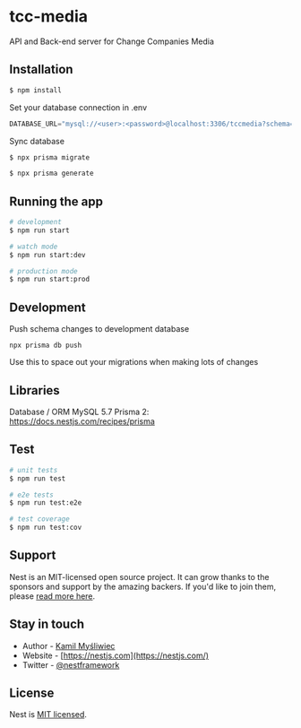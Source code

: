 # tcc-media
API and Back-end server for Change Companies Media

## Installation

```bash
$ npm install
```

Set your database connection in .env
```javascript
DATABASE_URL="mysql://<user>:<password>@localhost:3306/tccmedia?schema=public"
```
Sync database
```bash
$ npx prisma migrate
```
```bash
$ npx prisma generate
```

## Running the app

```bash
# development
$ npm run start

# watch mode
$ npm run start:dev

# production mode
$ npm run start:prod
```

## Development
Push schema changes to development database
```
npx prisma db push
```
Use this to space out your migrations when making lots of changes

## Libraries
Database / ORM
MySQL 5.7
Prisma 2: https://docs.nestjs.com/recipes/prisma
## Test

```bash
# unit tests
$ npm run test

# e2e tests
$ npm run test:e2e

# test coverage
$ npm run test:cov
```

## Support

Nest is an MIT-licensed open source project. It can grow thanks to the sponsors and support by the amazing backers. If you'd like to join them, please [read more here](https://docs.nestjs.com/support).

## Stay in touch

- Author - [Kamil Myśliwiec](https://kamilmysliwiec.com)
- Website - [https://nestjs.com](https://nestjs.com/)
- Twitter - [@nestframework](https://twitter.com/nestframework)

## License

Nest is [MIT licensed](LICENSE).
